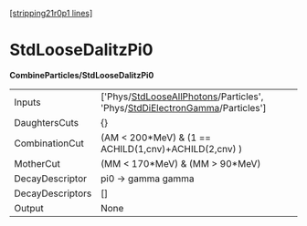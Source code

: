[[stripping21r0p1 lines]](./stripping21r0p1-index)

# StdLooseDalitzPi0

**CombineParticles/StdLooseDalitzPi0**

|                  |                                                                                                                                                                                              |
|------------------|----------------------------------------------------------------------------------------------------------------------------------------------------------------------------------------------|
| Inputs           | ['Phys/[StdLooseAllPhotons](./stripping21r0p1-commonparticles-stdlooseallphotons)/Particles', 'Phys/[StdDiElectronGamma](./stripping21r0p1-commonparticles-stddielectrongamma)/Particles'] |
| DaughtersCuts    | {}                                                                                                                                                                                           |
| CombinationCut   | (AM \< 200\*MeV) & (1 == ACHILD(1,cnv)+ACHILD(2,cnv) )                                                                                                                                       |
| MotherCut        | (MM \< 170\*MeV) & (MM \> 90\*MeV)                                                                                                                                                           |
| DecayDescriptor  | pi0 -\> gamma gamma                                                                                                                                                                          |
| DecayDescriptors | []                                                                                                                                                                                         |
| Output           | None                                                                                                                                                                                         |
